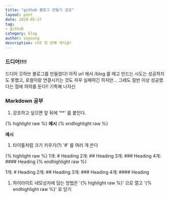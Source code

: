 ```yaml
---
title: "github 블로그 만들기 성공"
layout: post
date: 2020-05-27
tag:
- github
category: blog
author: soyoung
description: 나의 첫 번째 게시글!
---
```


### 드디어!!!!
드디어 깃허브 블로그를 만들었다! 아직 url 에서 /blog 를 떼고 만드는 시도는 성공하지도 못했고,
로컬이랑 연결시키는 것도 자꾸 실패하긴 하지만...
그래도 절반 이상 성공했다는 점에 의의를 둔다!! 기특해 나자신


### Markdown 공부
1. 강조하고 싶으면 앞 뒤에 '**' 를 붙인다.

{% highlight raw %}
**예시**
{% endhighlight raw %}

**예시**

1. 타이틀처럼 크기 키우기(?)
'#' 를 여러 개 쓴다

{% highlight raw %}
1개: # Heading
2개: ## Heading
3개: ### Heading
4개: #### Heading
{% endhighlight raw %}

1개: # Heading
2개: ## Heading
3개: ### Heading
4개: #### Heading

1. 하이라이트
네모상자에 담는 방법은 '{% highlight raw %}' 으로 열고 '{% endhighlight raw %}' 로 닫기

